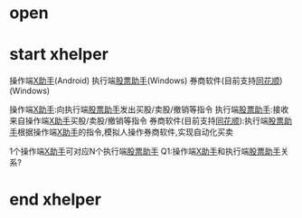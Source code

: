 # open

# start xhelper
操作端[X助手](https://www.pgyer.com/xhelper)(Android)
执行端[股票助手](https://github.com/handsomezhou/open/blob/master/data/StockHelper.rar?raw=true)(Windows)
券商软件(目前支持[同花顺](http://www.10jqka.com.cn/))(Windows)


操作端[X助手](https://www.pgyer.com/xhelper):向执行端[股票助手](https://github.com/handsomezhou/open/blob/master/data/StockHelper.rar?raw=true)发出买股/卖股/撤销等指令
执行端[股票助手](https://github.com/handsomezhou/open/blob/master/data/StockHelper.rar?raw=true):接收来自操作端[X助手](https://www.pgyer.com/xhelper)买股/卖股/撤销等指令
券商软件(目前支持[同花顺](http://www.10jqka.com.cn/)):执行端[股票助手](https://github.com/handsomezhou/open/blob/master/data/StockHelper.rar?raw=true)根据操作端[X助手](https://www.pgyer.com/xhelper)的指令,模拟人操作券商软件,实现自动化买卖




1个操作端[X助手](https://www.pgyer.com/xhelper)可对应N个执行端[股票助手](https://github.com/handsomezhou/open/blob/master/data/StockHelper.rar?raw=true)
Q1:操作端[X助手](https://www.pgyer.com/xhelper)和执行端[股票助手](https://github.com/handsomezhou/open/blob/master/data/StockHelper.rar?raw=true)关系?
# end xhelper
